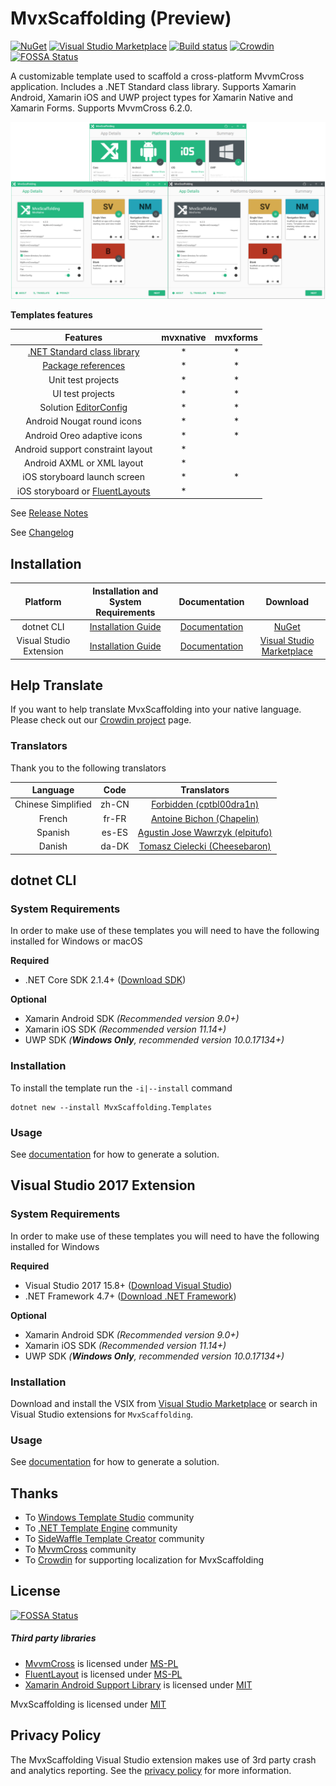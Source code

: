 # MvxScaffolding (Preview)

[![NuGet](https://img.shields.io/nuget/v/MvxScaffolding.Templates.svg)](https://www.nuget.org/packages/MvxScaffolding.Templates/)
[![Visual Studio Marketplace](https://img.shields.io/vscode-marketplace/v/Plac3Hold3r.MvxScaffolding.svg)](https://marketplace.visualstudio.com/items?itemName=Plac3Hold3r.MvxScaffolding)
[![Build status](https://ci.appveyor.com/api/projects/status/lo18p4h64kul1u2v/branch/master?svg=true)](https://ci.appveyor.com/project/Plac3hold3r/mvxscaffolding/branch/master)
[![Crowdin](https://d322cqt584bo4o.cloudfront.net/mvxscaffolding/localized.svg)](https://crowdin.com/project/mvxscaffolding)
[![FOSSA Status](https://app.fossa.io/api/projects/git%2Bgithub.com%2FPlac3hold3r%2FMvxScaffolding.svg?type=shield)](https://app.fossa.io/projects/git%2Bgithub.com%2FPlac3hold3r%2FMvxScaffolding?ref=badge_shield)

A customizable template used to scaffold a cross-platform MvvmCross application. Includes a .NET Standard class library. Supports Xamarin Android, Xamarin iOS and UWP project types for Xamarin Native and Xamarin Forms. Supports MvvmCross 6.2.0.

![MvxScaffolding screenshot](docs/resources/vs_template_banner.png)

__Templates features__

 Features    | mvxnative            |  mvxforms
:-------------------------:|:-------------------------:|:-------------------------:
[.NET Standard class library](https://docs.microsoft.com/en-us/dotnet/standard/net-standard) |* |*
[Package references](https://docs.microsoft.com/en-us/nuget/consume-packages/package-references-in-project-files) |* |*
Unit test projects |* |*
UI test projects |* |*
Solution [EditorConfig](https://docs.microsoft.com/en-us/visualstudio/ide/create-portable-custom-editor-options) |* |*
Android Nougat round icons |* |*
Android Oreo adaptive icons |* |*
Android support constraint layout |* |
Android AXML or XML layout |* |
iOS storyboard launch screen |* | *
iOS storyboard or [FluentLayouts](https://github.com/FluentLayout/Cirrious.FluentLayout) |* |

See [Release Notes](docs/release_notes.md)

See [Changelog](/CHANGELOG.md)

## Installation

 Platform  |  Installation and System Requirements | Documentation           | Download           |
:-------------------------:|:-------------------------:|:-------------------------:|:-------------------------:
dotnet CLI | [Installation Guide](#dotnet-cli) | [Documentation](docs/template_dotnet_cli.md) | [NuGet](https://www.nuget.org/packages/MvxScaffolding.Templates/)
Visual Studio Extension | [Installation Guide](#visual-studio-extension) | [Documentation](docs/template_vs.md) | [Visual Studio Marketplace](https://marketplace.visualstudio.com/items?itemName=Plac3Hold3r.MvxScaffolding)

## Help Translate

If you want to help translate MvxScaffolding into your native language. Please check out our [Crowdin project](https://crowdin.com/project/mvxscaffolding) page.

### Translators

Thank you to the following translators

Language | Code | Translators |
:-------------------------:|:-------------------------:|:-------------------------:
Chinese Simplified | zh-CN | [Forbidden (cptbl00dra1n)](https://crowdin.com/profile/cptbl00dra1n)
French | fr-FR | [Antoine Bichon (Chapelin)](https://crowdin.com/profile/Chapelin)
Spanish | es-ES | [Agustin Jose Wawrzyk (elpitufo)](https://crowdin.com/profile/elpitufo)
Danish | da-DK | [Tomasz Cielecki (Cheesebaron)](https://crowdin.com/profile/Cheesebaron)

## dotnet CLI

### System Requirements

In order to make use of these templates you will need to have the following installed for Windows or macOS

__Required__

 * .NET Core SDK 2.1.4+ ([Download SDK](https://www.microsoft.com/net/download))

 __Optional__ 

 * Xamarin Android SDK _(Recommended version 9.0+)_
 * Xamarin iOS SDK _(Recommended version 11.14+)_
 * UWP SDK _(__Windows Only__, recommended  version 10.0.17134+)_

### Installation

To install the template run the `-i|--install` command

```text
dotnet new --install MvxScaffolding.Templates
```

### Usage

See [documentation](docs/template_dotnet_cli.md) for how to generate a solution.

## Visual Studio 2017 Extension

### System Requirements

In order to make use of these templates you will need to have the following installed for Windows

__Required__

 * Visual Studio 2017 15.8+ ([Download Visual Studio](https://www.visualstudio.com/downloads/))
 * .NET Framework 4.7+ ([Download .NET Framework](https://www.microsoft.com/net/download/windows))

 __Optional__ 

 * Xamarin Android SDK _(Recommended version 9.0+)_
 * Xamarin iOS SDK _(Recommended version 11.14+)_
 * UWP SDK _(__Windows Only__, recommended version 10.0.17134+)_

### Installation

Download and install the VSIX from [Visual Studio Marketplace](https://marketplace.visualstudio.com/items?itemName=Plac3Hold3r.MvxScaffolding) or search in Visual Studio extensions for `MvxScaffolding`.

### Usage

See [documentation](docs/template_vs.md) for how to generate a solution.

## Thanks

- To [Windows Template Studio](https://github.com/Microsoft/WindowsTemplateStudio) community
- To [.NET Template Engine](https://github.com/dotnet/templating) community
- To [SideWaffle Template Creator](https://github.com/ligershark/sidewafflev2) community
- To [MvvmCross](https://github.com/MvvmCross/MvvmCross) community
- To [Crowdin](https://crowdin.com) for supporting localization for MvxScaffolding

## License


[![FOSSA Status](https://app.fossa.io/api/projects/git%2Bgithub.com%2FPlac3hold3r%2FMvxScaffolding.svg?type=large)](https://app.fossa.io/projects/git%2Bgithub.com%2FPlac3hold3r%2FMvxScaffolding?ref=badge_large)

##### Third party libraries
- [MvvmCross](https://github.com/MvvmCross/MvvmCross) is licensed under [MS-PL](https://github.com/MvvmCross/MvvmCross/blob/master/LICENSE)
- [FluentLayout](https://github.com/FluentLayout/Cirrious.FluentLayout) is licensed under [MS-PL](https://github.com/FluentLayout/Cirrious.FluentLayout/blob/master/LICENSE)
- [Xamarin Android Support Library](https://github.com/xamarin/AndroidSupportComponents/) is licensed under [MIT](https://github.com/xamarin/AndroidSupportComponents/blob/master/LICENSE.md)

MvxScaffolding is licensed under [MIT](https://github.com/Plac3hold3r/MvxScaffolding/blob/master/LICENSE)

## Privacy Policy

The MvxScaffolding Visual Studio extension makes use of 3rd party crash and analytics reporting. See the [privacy policy](docs/privacy_policy.md) for more information.

